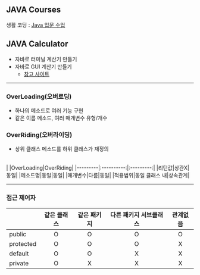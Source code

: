 ## JAVA Courses
 생활 코딩 : [Java 입문 수업](https://www.youtube.com/playlist?list=PLuHgQVnccGMCeAy-2-llhw3nWoQKUvQck)

## JAVA Calculator
- 자바로 터미널 계산기 만들기
- 자바로 GUI 계산기 만들기
    - [참고 사이트](https://m.blog.naver.com/dawonchu99/221754223779)


---
### OverLoading(오버로딩)
- 하나의 메소드로 여러 기능 구현
- 같은 이름 메소드, 여러 매개변수 유형/개수

### OverRiding(오버라이딩)
- 상위 클래스 메소드를 하위 클래스가 재정의

</br>
|         |OverLoading|OverRiding|
|---------|:----------:|:---------:|
|리턴값|상관X|동일|
|메소드명|동일|동일|
|매개변수|다름|동일|
|적용범위|동일 클래스 내|상속관계|

---
### 접근 제어자
|         |같은 클래스|같은 패키지|다른 패키지 서브클래스|관계없음|
|---------|:-------:|:--------:|:-----------------:|:-----:|
|public|O|O|O|O|
|protected|O|O|O|X|
|default|O|O|X|X|
|private|O|X|X|X|
